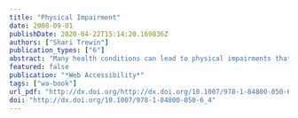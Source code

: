 ```yaml
---
title: "Physical Impairment"
date: 2008-09-01
publishDate: 2020-04-22T15:14:20.169836Z
authors: ["Shari Trewin"]
publication_types: ["6"]
abstract: "Many health conditions can lead to physical impairments that impact computer and Web access. Musculoskeletal conditions such as arthritis and cumulative trauma disorders can make movement stiff and painful. Movement disorders such as tremor, Parkinsonism and dystonia affect the ability to control movement, or to prevent unwanted movements. Often, the same underlying health condition also has sensory or cognitive effects. People with dexterity impairments may use a standard keyboard and mouse, or any of a wide range of alternative input mechanisms. Examples are given of the diverse ways that specific dexterity impairments and input mechanisms affect the fundamental actions of Web browsing. As the Web becomes increasingly sophisticated, and physically demanding, new access features at the Web browser and page level will be necessary."
featured: false
publication: "*Web Accessibility*"
tags: ["wa-book"]
url_pdf: "http://dx.doi.org/http://dx.doi.org/10.1007/978-1-84800-050-6_4"
doi: "http://dx.doi.org/10.1007/978-1-84800-050-6_4"
---
```


